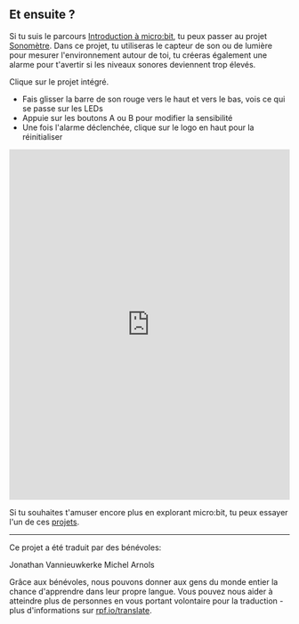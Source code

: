 ## Et ensuite ?

Si tu suis le parcours [Introduction à micro:bit](https://projects.raspberrypi.org/fr-FR/raspberrypi/microbit-intro), tu peux passer au projet [Sonomètre](https://projects.raspberrypi.org/fr-FR/projects/sound-meter). Dans ce projet, tu utiliseras le capteur de son ou de lumière pour mesurer l'environnement autour de toi, tu créeras également une alarme pour t'avertir si les niveaux sonores deviennent trop élevés.

Clique sur le projet intégré.

+ Fais glisser la barre de son rouge vers le haut et vers le bas, vois ce qui se passe sur les LEDs
+ Appuie sur les boutons A ou B pour modifier la sensibilité
+ Une fois l'alarme déclenchée, clique sur le logo en haut pour la réinitialiser

<div style="position:relative;height:0;padding-bottom:125%;overflow:hidden;"><iframe style="position:absolute;top:0;left:0;width:100%;height:100%;" src="https://makecode.microbit.org/---run?id=_h86K9q8Yb49s" allowfullscreen="allowfullscreen" sandbox="allow-popups allow-forms allow-scripts allow-same-origin" frameborder="0"></iframe></div>

Si tu souhaites t'amuser encore plus en explorant micro:bit, tu peux essayer l'un de ces [projets](https://projects.raspberrypi.org/fr-FR/projects?hardware%5B%5D=microbit).

***

Ce projet a été traduit par des bénévoles:

Jonathan Vannieuwkerke
Michel Arnols

Grâce aux bénévoles, nous pouvons donner aux gens du monde entier la chance d'apprendre dans leur propre langue. Vous pouvez nous aider à atteindre plus de personnes en vous portant volontaire pour la traduction - plus d'informations sur [rpf.io/translate](https://rpf.io/translate).
